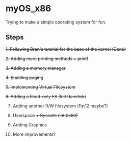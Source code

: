 # myOS_x86

Trying to make a simple operating system for fun.

## Steps

~~1. Following Bran's tutorial for the base of the kernel (Done)~~

~~2. Adding more printing methods + printf~~

~~3. Adding a memory manager~~

~~4. Enabling paging~~

~~5. Implementing Virtual Filesystem~~

~~6. Adding a Read-only FS (Init Ramdisk)~~

7. Adding another R/W filesystem (Fat12 maybe?)

8. Userspace ~~+ Syscalls (int 0x80)~~

9. Adding Graphics

10. More improvements?
